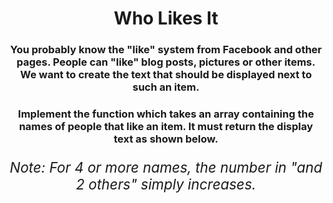 <div align = "center">

# Who Likes It

</div>

<div align= "center">

<h3>You probably know the "like" system from Facebook and other pages. People can "like" blog posts, pictures or other items. We want to create the text that should be displayed next to such an item.</h3>

<h3>Implement the function which takes an array containing the names of people that like an item. It must return the display text as shown below.</h3>

<em><p style = "font-size:160%">Note: For 4 or more names, the number in "and 2 others" simply increases.</p></em>

</div>
